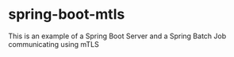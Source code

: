 # spring-boot-mtls
This is an example of a Spring Boot Server and a Spring Batch Job communicating using mTLS
